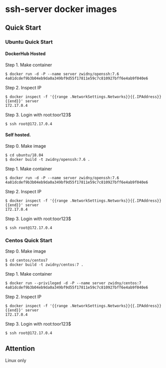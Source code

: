 # ssh-server docker images

## Quick Start

### Ubuntu Quick Start

#### DockerHub Hosted
Step 1. Make container
```
$ docker run -d -P --name server zwidny/openssh:7.6
4a81dcdef9b3b04eb9da0a349bf9d55f17811e59c7c810927bff6e4ab9f040e6
```
Step 2. Inspect IP
```
$ docker inspect -f '{{range .NetworkSettings.Networks}}{{.IPAddress}}{{end}}' server
172.17.0.4
```
Step 3. Login with root:toor123$
```
$ ssh root@172.17.0.4
```

#### Self hosted.
Step 0. Make image  
```text
$ cd ubuntu/18.04
$ docker build -t zwidny/openssh:7.6 .
```

Step 1. Make container
```
$ docker run -d -P --name server zwidny/openssh:7.6
4a81dcdef9b3b04eb9da0a349bf9d55f17811e59c7c810927bff6e4ab9f040e6
```
Step 2. Inspect IP
```
$ docker inspect -f '{{range .NetworkSettings.Networks}}{{.IPAddress}}{{end}}' server
172.17.0.4
```
Step 3. Login with root:toor123$
```
$ ssh root@172.17.0.4
```

### Centos Quick Start
Step 0. Make image  
```text
$ cd centos/centos7
$ docker build -t zwidny/centos:7 .
```

Step 1. Make container
```
$ docker run --privileged -d -P --name server zwidny/centos:7
4a81dcdef9b3b04eb9da0a349bf9d55f17811e59c7c810927bff6e4ab9f040e6
```
Step 2. Inspect IP
```
$ docker inspect -f '{{range .NetworkSettings.Networks}}{{.IPAddress}}{{end}}' server
172.17.0.4
```
Step 3. Login with root:toor123$
```
$ ssh root@172.17.0.4
```

## Attention
Linux only
